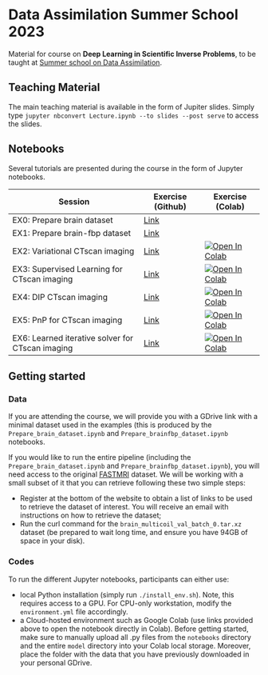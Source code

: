 # Data Assimilation Summer School 2023

Material for course on **Deep Learning in Scientific Inverse Problems**, to be taught
at [Summer school on Data Assimilation](https://data-assimilation.com).

## Teaching Material
The main teaching material is available in the form of Jupiter slides. Simply type ``jupyter nbconvert Lecture.ipynb --to slides --post serve`` to access the slides.

## Notebooks
Several tutorials are presented during the course in the form of Jupyter notebooks.

| Session   | Exercise (Github) | Exercise (Colab) |
|-----------|------------------|------------------|
| EX0: Prepare brain dataset | [Link](notebooks/Prepare_brain_dataset.ipynb) |  |
| EX1: Prepare brain-fbp dataset | [Link](notebooks/Prepare_brainfbp_dataset.ipynb) |  |
| EX2: Variational CTscan imaging | [Link](notebooks/Variational_ctscanimaging.ipynb) | [![Open In Colab](https://colab.research.google.com/assets/colab-badge.svg)](http://colab.research.google.com/github/mrava87/DA_summerschool_2023/blob/main/notebooks/Variational_ctscanimaging.ipynb)  |
| EX3: Supervised Learning for CTscan imaging | [Link](notebooks/Supervised_ctscanimaging.ipynb) | [![Open In Colab](https://colab.research.google.com/assets/colab-badge.svg)](http://colab.research.google.com/github/mrava87/DA_summerschool_2023/blob/main/notebooks/Supervised_ctscanimaging.ipynb)  |
| EX4: DIP CTscan imaging | [Link](notebooks/DIP_ctscanimaging.ipynb) | [![Open In Colab](https://colab.research.google.com/assets/colab-badge.svg)](http://colab.research.google.com/github/mrava87/DA_summerschool_2023/blob/main/notebooks/DIP_ctscanimaging.ipynb)  |
| EX5: PnP for CTscan imaging | [Link](notebooks/PnP_ctscanimaging.ipynb) | [![Open In Colab](https://colab.research.google.com/assets/colab-badge.svg)](http://colab.research.google.com/github/mrava87/DA_summerschool_2023/blob/main/notebooks/PnP_ctscanimaging.ipynb)  |
| EX6: Learned iterative solver for CTscan imaging | [Link](notebooks/Learnedit_ctscanimaging.ipynb) | [![Open In Colab](https://colab.research.google.com/assets/colab-badge.svg)](http://colab.research.google.com/github/mrava87/DA_summerschool_2023/blob/main/notebooks/Learnedit_ctscanimaging.ipynb)  |


## Getting started

### Data

If you are attending the course, we will provide you with a GDrive link with a minimal dataset used in the examples (this is produced by the `Prepare_brain_dataset.ipynb` and `Prepare_brainfbp_dataset.ipynb` notebooks.

If you would like to run the entire pipeline (including the `Prepare_brain_dataset.ipynb` and `Prepare_brainfbp_dataset.ipynb`), you will need access to the original [FASTMRI](https://fastmri.med.nyu.edu) dataset. We will be working with a small subset of it that you can retrieve following these two simple steps:
- Register at the bottom of the website to obtain a list of links to be used to retrieve the dataset of interest. You will receive an email with instructions on how to retrieve the dataset;
- Run the curl command for the `brain_multicoil_val_batch_0.tar.xz` dataset (be prepared to wait long time, and ensure you have 94GB of space in your disk).

### Codes
To run the different Jupyter notebooks, participants can either use:

- local Python installation (simply run ``./install_env.sh``). Note, this requires access to a GPU. For CPU-only workstation, modify the ``environment.yml`` file accordingly.
- a Cloud-hosted environment such as Google Colab (use links provided above to open the notebook directly in Colab). Before getting started, make sure to manually upload all .py files from the `notebooks` directory and the entire `model` directory into your Colab local storage. Moreover, place the folder with the data that you have previously downloaded in your personal GDrive.


